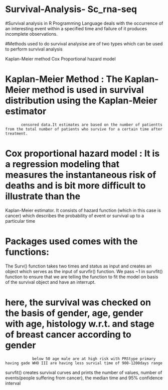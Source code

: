 # Survival-Analysis- Sc_rna-seq

#Survival analysis in R Programming Language deals with the occurrence of an interesting event within a specified time and failure of it produces
incomplete observations. 

#Methods used to do survival analysise are of two types which can be used to perform survival analysis 

Kaplan-Meier method Cox Proportional hazard model

# Kaplan-Meier Method : The Kaplan-Meier method is used in survival distribution using the Kaplan-Meier estimator 
           censored data.It estimates are based on the number of patientts from the total number of patients who survive for a certain time after treatment.


# Cox proportional hazard model : It is a regression modeling that measures the instantaneous risk of deaths and is bit more difficult to illustrate than the
Kaplan-Meier estimator. It consists of hazard function (which in this case is cancer) which describes the probability of event or survival up to a particular time 

# Packages used comes with the functions:

The Surv() function takes two times and status as input and creates an object which serves as the input of survfir() function. We pass ~1 in survfit() function
to ensure that we are telling the function to fit the model on basis of the survival object and have an interrupt. 

# here, the survival was checked on the basis of gender, age, gender with age, histology w.r.t. and stage of breast cancer according to gender
				below 50 age male are at high risk with PRStype primary having gade WHO III are having less survial time of 900-1200days range
survfit() creates survival curves and prints the number of values, number of events(people suffering from cancer), the median time and 95% confidence interval 
 
